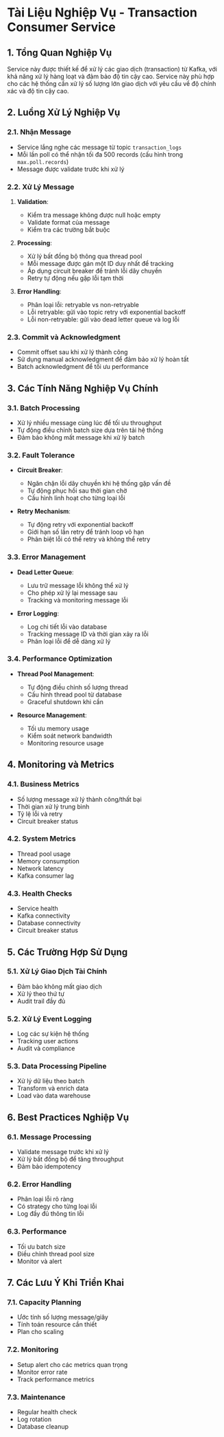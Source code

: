 # Tài Liệu Nghiệp Vụ - Transaction Consumer Service

## 1. Tổng Quan Nghiệp Vụ

Service này được thiết kế để xử lý các giao dịch (transaction) từ Kafka, 
với khả năng xử lý hàng loạt và đảm bảo độ tin cậy cao. 
Service này phù hợp cho các hệ thống cần xử lý số lượng lớn giao dịch với yêu cầu về độ chính xác và độ tin cậy cao.

## 2. Luồng Xử Lý Nghiệp Vụ

### 2.1. Nhận Message
- Service lắng nghe các message từ topic `transaction_logs`
- Mỗi lần poll có thể nhận tối đa 500 records (cấu hình trong `max.poll.records`)
- Message được validate trước khi xử lý

### 2.2. Xử Lý Message
1. **Validation**:
   - Kiểm tra message không được null hoặc empty
   - Validate format của message
   - Kiểm tra các trường bắt buộc

2. **Processing**:
   - Xử lý bất đồng bộ thông qua thread pool
   - Mỗi message được gán một ID duy nhất để tracking
   - Áp dụng circuit breaker để tránh lỗi dây chuyền
   - Retry tự động nếu gặp lỗi tạm thời

3. **Error Handling**:
   - Phân loại lỗi: retryable vs non-retryable
   - Lỗi retryable: gửi vào topic retry với exponential backoff
   - Lỗi non-retryable: gửi vào dead letter queue và log lỗi

### 2.3. Commit và Acknowledgment
- Commit offset sau khi xử lý thành công
- Sử dụng manual acknowledgment để đảm bảo xử lý hoàn tất
- Batch acknowledgment để tối ưu performance

## 3. Các Tính Năng Nghiệp Vụ Chính

### 3.1. Batch Processing
- Xử lý nhiều message cùng lúc để tối ưu throughput
- Tự động điều chỉnh batch size dựa trên tải hệ thống
- Đảm bảo không mất message khi xử lý batch

### 3.2. Fault Tolerance
- **Circuit Breaker**:
  - Ngăn chặn lỗi dây chuyền khi hệ thống gặp vấn đề
  - Tự động phục hồi sau thời gian chờ
  - Cấu hình linh hoạt cho từng loại lỗi

- **Retry Mechanism**:
  - Tự động retry với exponential backoff
  - Giới hạn số lần retry để tránh loop vô hạn
  - Phân biệt lỗi có thể retry và không thể retry

### 3.3. Error Management
- **Dead Letter Queue**:
  - Lưu trữ message lỗi không thể xử lý
  - Cho phép xử lý lại message sau
  - Tracking và monitoring message lỗi

- **Error Logging**:
  - Log chi tiết lỗi vào database
  - Tracking message ID và thời gian xảy ra lỗi
  - Phân loại lỗi để dễ dàng xử lý

### 3.4. Performance Optimization
- **Thread Pool Management**:
  - Tự động điều chỉnh số lượng thread
  - Cấu hình thread pool từ database
  - Graceful shutdown khi cần

- **Resource Management**:
  - Tối ưu memory usage
  - Kiểm soát network bandwidth
  - Monitoring resource usage

## 4. Monitoring và Metrics

### 4.1. Business Metrics
- Số lượng message xử lý thành công/thất bại
- Thời gian xử lý trung bình
- Tỷ lệ lỗi và retry
- Circuit breaker status

### 4.2. System Metrics
- Thread pool usage
- Memory consumption
- Network latency
- Kafka consumer lag

### 4.3. Health Checks
- Service health
- Kafka connectivity
- Database connectivity
- Circuit breaker status

## 5. Các Trường Hợp Sử Dụng

### 5.1. Xử Lý Giao Dịch Tài Chính
- Đảm bảo không mất giao dịch
- Xử lý theo thứ tự
- Audit trail đầy đủ

### 5.2. Xử Lý Event Logging
- Log các sự kiện hệ thống
- Tracking user actions
- Audit và compliance

### 5.3. Data Processing Pipeline
- Xử lý dữ liệu theo batch
- Transform và enrich data
- Load vào data warehouse

## 6. Best Practices Nghiệp Vụ

### 6.1. Message Processing
- Validate message trước khi xử lý
- Xử lý bất đồng bộ để tăng throughput
- Đảm bảo idempotency

### 6.2. Error Handling
- Phân loại lỗi rõ ràng
- Có strategy cho từng loại lỗi
- Log đầy đủ thông tin lỗi

### 6.3. Performance
- Tối ưu batch size
- Điều chỉnh thread pool size
- Monitor và alert

## 7. Các Lưu Ý Khi Triển Khai

### 7.1. Capacity Planning
- Ước tính số lượng message/giây
- Tính toán resource cần thiết
- Plan cho scaling

### 7.2. Monitoring
- Setup alert cho các metrics quan trọng
- Monitor error rate
- Track performance metrics

### 7.3. Maintenance
- Regular health check
- Log rotation
- Database cleanup 